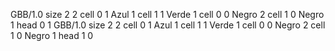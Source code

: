 <gs-board> GBB/1.0
size 2 2
cell 0 1 Azul 1 
cell 1 1 Verde 1 
cell 0 0 Negro 2 
cell 1 0 Negro 1 
head 0 1
 </gs-board>
<gs-board> GBB/1.0
size 2 2
cell 0 1 Azul 1 
cell 1 1 Verde 1 
cell 0 0 Negro 2 
cell 1 0 Negro 1 
head 1 0
 </gs-board>